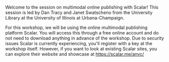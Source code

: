Welcome to the session on multimodal online publishing with Scalar! This session is led by Dan Tracy and Janet Swatscheno from the University Library at the University of Illinois at Urbana-Champaign.

For this workshop, we will be using the online multimodal publishing platform Scalar. You will access this through a free online account and do not need to download anything in advance of the workshop. Due to security issues Scalar is currently experiencing, you'll register with a key at the workshop itself. However, if you want to look at existing Scalar sites, you can explore their website and showcase at https://scalar.me/anvc/
